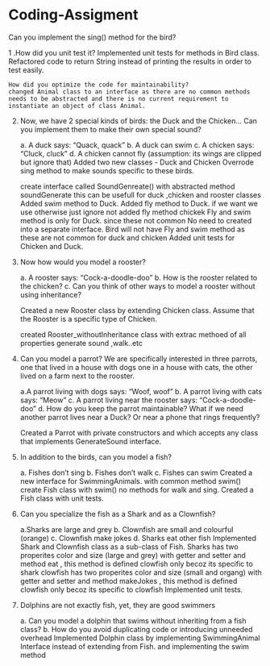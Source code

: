 # Coding-Assigment
Can you implement the sing() method for the bird?

1 .How did you unit test it?
	Implemented unit tests for methods in Bird class.
	Refactored code to return String instead of printing the results in order to test easily.
	
	How did you optimize the code for maintainability?
	changed Animal class to an interface as there are no common methods needs to be abstracted and there is no current requirement to instantiate an object of class Animal.
	
2. Now, we have 2 special kinds of birds: the Duck and the Chicken... Can you implement them to make their own special sound?

	a. A duck says: “Quack, quack”
	b. A duck can swim
	c. A chicken says: “Cluck, cluck”
	d. A chicken cannot fly (assumption: its wings are clipped but ignore that)
	Added two new classes - Duck and Chicken
    Overrode sing method to make sounds specific to these birds.
	
	create interface called SoundGenreate() with abstracted method soundGenerate this can be usefull for duck ,chicken and rooster classes
	Added swim method to Duck.
	Added fly method to Duck. if we want we use otherwise just ignore
	not added fly method chickek 
	Fly and swim method is only for Duck. since these not common  No need to created into a separate interface.
	Bird will not have Fly and swim method as these are not common for duck and chicken
	Added unit tests for Chicken and Duck.

3. Now how would you model a rooster?

	a. A rooster says: “Cock-a-doodle-doo”
	b. How is the rooster related to the chicken?
	c. Can you think of other ways to model a rooster without using inheritance?
	
	Created a new Rooster class by extending Chicken class.
	Assume that the	Rooster is a specific type of Chicken.
	
	created Rooster_withoutInheritance class with extrac methoed of  all properties generate sound ,walk..etc
	
4. Can you model a parrot? We are specifically interested in three parrots, one that lived in a house with dogs one in a house with cats, the other lived on a farm next to the rooster.

	a.A parrot living with dogs says: “Woof, woof”
	b. A parrot living with cats says: “Meow”
	c. A parrot living near the rooster says: “Cock-a-doodle-doo”
	d. How do you keep the parrot maintainable? What if we need another parrot lives near a Duck? Or near a phone that rings frequently?
	
	Created a Parrot with private constructors and  which accepts any class that implements GenerateSound interface.

5. In addition to the birds, can you model a fish?

	a. Fishes don’t sing
	b. Fishes don’t walk
	c. Fishes can swim
	Created a new interface for SwimmingAnimals. with common method swim()
	create Fish class with swim() no methods for walk and sing.
	Created a Fish class with unit tests.
	
6. Can you specialize the fish as a Shark and as a Clownfish?

	a.Sharks are large and grey
	b. Clownfish are small and colourful (orange)
	c. Clownfish make jokes
	d. Sharks eat other fish
Implemented Shark and Clownfish class as a sub-class of Fish.
Sharks has two properites color and size (large and grey) with getter and setter and method eat , this method is defined clowfish only becoz its specific to shark
clowfish has two properites color and size (small and organg) with getter and setter and method makeJokes , this method is defined clowfish only becoz its specific to clowfish
Implemented unit tests.

8. Dolphins are not exactly fish, yet, they are good swimmers

	a. Can you model a dolphin that swims without inheriting from a fish class?
	b. How do you avoid duplicating code or introducing unneeded overhead
	Implemented Dolphin class by  implementing SwimmingAnimal Interface instead of extending from Fish. and implementing the swim method